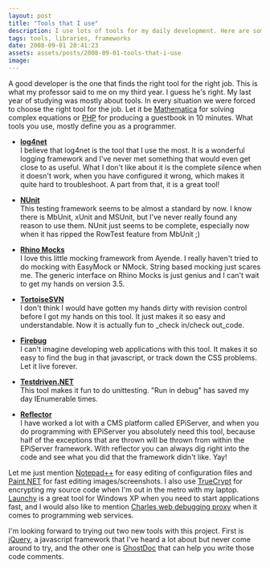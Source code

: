 ```yaml
---
layout: post
title: "Tools that I use"
description: I use lots of tools for my daily development. Here are some tools of my trade.
tags: tools, libraries, frameworks
date: 2008-09-01 20:41:23
assets: assets/posts/2008-09-01-tools-that-i-use
image: 
---
```


A good developer is the one that finds the right tool for the right job. This is what my professor said to me on my third year. I guess he's right. My last year of studying was mostly about tools. In every situation we were forced to choose the right tool for the job. Let it be [Mathematica](http://www.wolfram.com/ "Mathematica home page") for solving complex equations or [PHP](http://www.php.net "Poor mans home page") for producing a guestbook in 10 minutes. What tools you use, mostly define you as a programmer.

* **[log4net](http://logging.apache.org/log4net/index.html "Apache Log4Net")**  
  I believe that log4net is the tool that I use the most. It is a wonderful logging framework and I've never met something that would even get close to as useful. What I don't like about it is the complete silence when it doesn't work, when you have configured it wrong, which makes it quite hard to troubleshoot. A part from that, it is a great tool!

* **[NUnit](http://www.nunit.org/index.php)**  
  This testing framework seems to be almost a standard by now. I know there is MbUnit, xUnit and MSUnit, but I've never really found any reason to use them. NUnit just seems to be complete, especially now when it has ripped the RowTest feature from MbUnit ;)

* **[Rhino Mocks](http://www.ayende.com/projects/rhino-mocks.aspx)**  
  I love this little mocking framework from Ayende. I really haven't tried to do mocking with EasyMock or NMock. String based mocking just scares me. The generic interface on Rhino Mocks is just genius and I can't wait to get my hands on version 3.5.

* **[TortoiseSVN](http://tortoisesvn.tigris.org/)**  
  I don't think I would have gotten my hands dirty with revision control before I got my hands on this tool. It just makes it so easy and understandable. Now it is actually fun to _check in/check out_code.

* **[Firebug](http://getfirebug.com/)**  
  I can't imagine developing web applications with this tool. It makes it so easy to find the bug in that javascript, or track down the CSS problems. Let it live forever.

* **[Testdriven.NET](http://www.testdriven.net/)**  
  This tool makes it fun to do unittesting. "Run in debug" has saved my day IEnumerable times.

* **[Reflector](http://www.red-gate.com/products/reflector/)**  
  I have worked a lot with a CMS platform called EPiServer, and when you do programming with EPiServer you absolutely need this tool, because half of the exceptions that are thrown will be thrown from within the EPiServer framework. With reflector you can always dig right into the code and see what you did that the framework didn't like. Yay!

Let me just mention [Notepad++](http://notepad-plus.sourceforge.net/uk/site.htm) for easy editing of configuration files and [Paint.NET](http://www.getpaint.net/) for fast editing images/screenshots. I also use [TrueCrypt](http://www.truecrypt.org/) for encrypting my source code when I'm out in the metro with my laptop. [Launchy](http://www.launchy.net/) is a great tool for Windows XP when you need to start applications fast, and I would also like to mention [Charles web debugging proxy](http://www.charlesproxy.com/) when it comes to programming web services.

I'm looking forward to trying out two new tools with this project. First is [jQuery](http://jquery.com/), a javascript framework that I've heard a lot about but never come around to try, and the other one is [GhostDoc](http://www.roland-weigelt.de/ghostdoc/) that can help you write those code comments.
